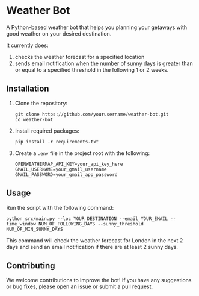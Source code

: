 # Weather Bot

A Python-based weather bot that helps you planning your getaways with good weather on your desired destination.

It currently does:
1. checks the weather forecast for a specified location 
2. sends email notification when the number of sunny days is greater than or equal to a specified threshold in the following 1 or 2 weeks.


## Installation

1. Clone the repository:
   ```
   git clone https://github.com/yourusername/weather-bot.git
   cd weather-bot
   ```

2. Install required packages:
   ```
   pip install -r requirements.txt
   ```

3. Create a `.env` file in the project root with the following:
   ```
   OPENWEATHERMAP_API_KEY=your_api_key_here
   GMAIL_USERNAME=your_gmail_username
   GMAIL_PASSWORD=your_gmail_app_password
   ```

## Usage

Run the script with the following command:
```
python src/main.py --loc YOUR_DESTINATION --email YOUR_EMAIL --time_window NUM_OF_FOLLOWING_DAYS --sunny_threshold NUM_OF_MIN_SUNNY_DAYS
```

This command will check the weather forecast for London in the next 2 days and send an email notification if there are at least 2 sunny days.

## Contributing

We welcome contributions to improve the bot! If you have any suggestions or bug fixes, please open an issue or submit a pull request.
